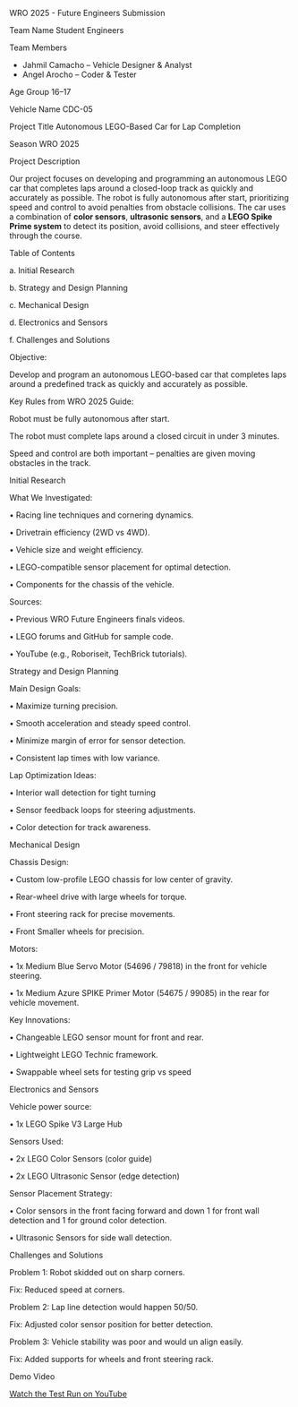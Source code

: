 WRO 2025 - Future Engineers Submission 

Team Name
Student Engineers

Team Members
- Jahmil Camacho – Vehicle Designer & Analyst  
- Angel Arocho – Coder & Tester

Age Group
16–17

Vehicle Name
CDC-05

Project Title
Autonomous LEGO-Based Car for Lap Completion

Season
WRO 2025

Project Description

Our project focuses on developing and programming an autonomous LEGO car that completes laps around a closed-loop track as quickly and accurately as possible. The robot is fully autonomous after start, prioritizing speed and control to avoid penalties from obstacle collisions. The car uses a combination of **color sensors**, **ultrasonic sensors**, and a **LEGO Spike Prime system** to detect its position, avoid collisions, and steer effectively through the course.

Table of Contents

a. Initial Research

b. Strategy and Design Planning

c. Mechanical Design

d. Electronics and Sensors

f. Challenges and Solutions

Objective:

Develop and program an autonomous LEGO-based car that completes laps around a predefined track as quickly and accurately as possible.

Key Rules from WRO 2025 Guide:

Robot must be fully autonomous after start.

The robot must complete laps around a closed circuit in under 3 minutes.

Speed and control are both important – penalties are given moving obstacles in the track.


Initial Research

What We Investigated:

•	Racing line techniques and cornering dynamics.

•	Drivetrain efficiency (2WD vs 4WD).

•	Vehicle size and weight efficiency.

•	LEGO-compatible sensor placement for optimal detection.

•	Components for the chassis of the vehicle.

Sources:

•	Previous WRO Future Engineers finals videos.

•	LEGO forums and GitHub for sample code.

•	YouTube (e.g., Roboriseit, TechBrick tutorials).

Strategy and Design Planning

Main Design Goals:

•	Maximize turning precision.

•	Smooth acceleration and steady speed control.

•	Minimize margin of error for sensor detection.

•	Consistent lap times with low variance.

Lap Optimization Ideas:

•	Interior wall detection for tight turning

•	Sensor feedback loops for steering adjustments.

•	Color detection for track awareness.

Mechanical Design

Chassis Design:

•	Custom low-profile LEGO chassis for low center of gravity.

•	Rear-wheel drive with large wheels for torque.

•	Front steering rack for precise movements.

•	Front Smaller wheels for precision.

Motors:

•	1x Medium Blue Servo Motor (54696 / 79818) in the front for vehicle steering.

•	1x Medium Azure SPIKE Primer Motor (54675 / 99085) in the rear for vehicle movement.

Key Innovations:

•	Changeable LEGO sensor mount for front and rear.

•	Lightweight LEGO Technic framework.

•	Swappable wheel sets for testing grip vs speed

Electronics and Sensors

Vehicle power source:

•	1x LEGO Spike V3 Large Hub

Sensors Used:

•	2x LEGO Color Sensors (color guide)

•	2x LEGO Ultrasonic Sensor (edge detection)

Sensor Placement Strategy:

•	Color sensors in the front facing forward and down 1 for front wall detection and 1 for ground color detection.

•	Ultrasonic Sensors for side wall detection.

Challenges and Solutions

Problem 1: Robot skidded out on sharp corners.

Fix: Reduced speed at corners.

Problem 2: Lap line detection would happen 50/50.

Fix: Adjusted color sensor position for better detection.

Problem 3: Vehicle stability was poor and would un align easily.

Fix: Added supports for wheels and front steering rack.

Demo Video

[Watch the Test Run on YouTube](https://youtu.be/ZN7BdKQKQTI)
